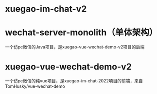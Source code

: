# xuegao-im-chat-v2
# wechat-server-monolith（单体架构）
一个仿pc微信的Java项目，是xuegao-vue-wechat-demo-v2项目的后端

# xuegao-vue-wechat-demo-v2
一个仿pc微信的纯vue项目，是xuegao-im-chat-2022项目的前端，来自 TomHusky/vue-wechat-demo

